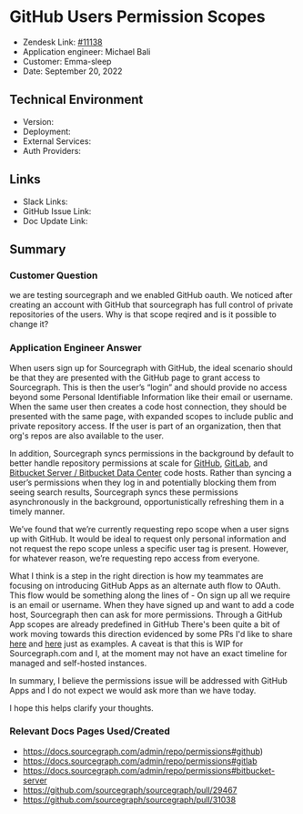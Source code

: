 
# GitHub Users Permission Scopes <!-- Ticket Title  Hint: include keywords to make it searchable -->

- Zendesk Link: [#11138](https://sourcegraph.zendesk.com/agent/tickets/11138)
- Application engineer: Michael Bali
- Customer: Emma-sleep <!-- Redact if this contains personally identifying information -->
- Date: September 20, 2022

<!-- Data populated from integration, speak to Ben Gordon or Michael Bali if not working -->
<!-- During Internal team trial, fill missing data manually (we are waiting for all data to sync) -->

## Technical Environment
- Version: ​
- Deployment:
- External Services:
- Auth Providers:


## Links
<!-- Data for application engineer manual entry -->
- Slack Links:
- GitHub Issue Link:
- Doc Update Link:

## Summary
### Customer Question

we are testing sourcegraph and we enabled GitHub oauth. We noticed after creating an account with GitHub that sourcegraph has full control of private repositories of the users. Why is that scope reqired and is it possible to change it?


### Application Engineer Answer

When users sign up for Sourcegraph with GitHub, the ideal scenario should be that they are presented with the GitHub page to grant access to Sourcegraph. This is then the user’s “login” and should provide no access beyond some Personal Identifiable Information like their email or username. When the same user then creates a code host connection, they should be presented with the same page, with expanded scopes to include public and private repository access. If the user is part of an organization, then that org's repos are also available to the user.

In addition, Sourcegraph syncs permissions in the background by default to better handle repository permissions at scale for [GitHub](https://docs.sourcegraph.com/admin/repo/permissions#github), [GitLab](https://docs.sourcegraph.com/admin/repo/permissions#gitlab), and [Bitbucket Server / Bitbucket Data Center](https://docs.sourcegraph.com/admin/repo/permissions#bitbucket-server) code hosts. Rather than syncing a user’s permissions when they log in and potentially blocking them from seeing search results, Sourcegraph syncs these permissions asynchronously in the background, opportunistically refreshing them in a timely manner.

We’ve found that we’re currently requesting repo scope when a user signs up with GitHub.  It would be ideal to request only personal information and not request the repo scope unless a specific user tag is present. However, for whatever reason, we’re requesting repo access from everyone.

What I think is a step in the right direction is how my teammates are focusing on introducing GitHub Apps as an alternate auth flow to OAuth. This flow would be something along the lines of - On sign up all we require is an email or username. When they have signed up and want to add a code host, Sourcegraph then can ask for more permissions. Through a GitHub App scopes are already predefined in GitHub There's been quite a bit of work moving towards this direction evidenced by some PRs I'd like to share [here](https://github.com/sourcegraph/sourcegraph/pull/29467) and [here](https://github.com/sourcegraph/sourcegraph/pull/31038) just as examples. A caveat is that this is WIP for Sourcegraph.com and I, at the moment may not have an exact timeline for managed and self-hosted instances.

In summary, I believe the permissions issue will be addressed with GitHub Apps and I do not expect we would ask more than we have today.

I hope this helps clarify your thoughts.

### Relevant Docs Pages Used/Created

- https://docs.sourcegraph.com/admin/repo/permissions#github)
- https://docs.sourcegraph.com/admin/repo/permissions#gitlab 
- https://docs.sourcegraph.com/admin/repo/permissions#bitbucket-server
- https://github.com/sourcegraph/sourcegraph/pull/29467
- https://github.com/sourcegraph/sourcegraph/pull/31038

<!-- Once complete, upload a copy to https://github.com/sourcegraph/support-tools-internal/tree/main/resolved-tickets as a .md file -->
<!-- Name the file 11138.md -->
